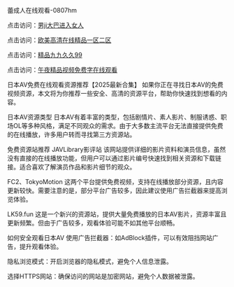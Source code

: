 蕾成人在线观看-0807hm

点击访问：<a href="https://tfda.pages.dev/">男ji大巴进入女人</a>

点击访问：<a href="https://heiliaowzu4ur.pages.dev">欧美高清在线精品一区二区</a>

点击访问：<a href="https://heiliaoxwd5i8.pages.dev">精品九九久久99</a>

点击访问：<a href="https://heiliaozj3tjd.pages.dev">午夜精品视频免费字在线观看</a>


日本AV免费在线观看资源推荐【2025最新合集】
如果你正在寻找日本AV的免费视频资源，本文将为你推荐一些安全、高清的资源平台，帮助你快速找到想看的内容。

日本AV资源类型
日本AV有着丰富的类型，包括剧情片、素人影片、制服诱惑、职场OL等多种风格，满足不同观众的需求。由于大多数主流平台无法直接提供免费的在线播放，许多用户转而寻找第三方资源站。

免费资源站推荐
JAVLibrary影评站
该网站提供详细的影片资料和演员信息，虽然没有直接的在线播放功能，但用户可以通过影片编号快速找到相关资源和下载链接。适合喜欢了解演员作品和影片细节的观众。

FC2、TokyoMotion
这两个平台提供免费视频，支持在线播放部分资源，且内容更新较快。需要注意的是，部分平台广告较多，因此建议使用广告拦截器来提高浏览体验。

LK59.fun
这是一个新兴的资源站，提供大量免费播放的日本AV影片，资源丰富且更新频繁。但由于广告较多，观看体验可能不如其他平台顺畅。

如何安全观看日本AV
使用广告拦截器：如AdBlock插件，可以有效阻挡网站广告，提升观看体验。

隐私浏览模式：开启浏览器的隐私模式，避免个人信息泄露。

选择HTTPS网站：确保访问的网站是加密网站，避免个人数据被泄露。

<span style="display:none;">[Canonical link](https://github.com/mua246/26777 ）</span>
